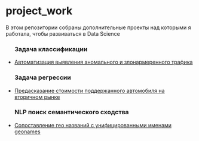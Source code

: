 # project_work

В этом репозитории собраны дополнительные проекты над которыми я работала, чтобы развиваться в Data Science

<ul><h3>Задача классификации</h3>
<li><a href='https://github.com/pilgblog/project_work/blob/main/классифиция%20трафика%20на%20нормальный%20и%20злонамеренный/Автоматизация%20выявления%20аномального%20и%20злонамеренного%20трафика.ipynb'>Автоматизация выявления аномального и злонармеренного трафика</a></li>
 
 <h3>Задача регрессии</h3>
<li><a href='https://github.com/pilgblog/project_work/blob/main/стоимость%20поддержанного%20автомобиля%20на%20вторичном%20рынке/Определение%20стоимости%20б_у%20автомобиля_new.ipynb'>Предасказание стоимости поддержанного автомобиля на вторичном рынке</a></li>

 <h3>NLP поиск семантического сходства</h3>
<li><a href='https://github.com/pilgblog/project_work/tree/main/сопоставление%20гео%20названий%20с%20унифицированными%20именами%20geonames'>Сопоставление гео названий с унифицированными именами geonames</a></li>
